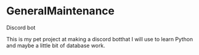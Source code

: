 # GeneralMaintenance
Discord bot

This is my pet project at making a discord botthat I will use to learn Python and maybe a little bit of database work. 

